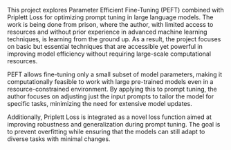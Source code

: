 This project explores Parameter Efficient Fine-Tuning (PEFT) combined with Priplett Loss for optimizing prompt tuning in large language models. The work is being done from prison, where the author, with limited access to resources and without prior experience in advanced machine learning techniques, is learning from the ground up. As a result, the project focuses on basic but essential techniques that are accessible yet powerful in improving model efficiency without requiring large-scale computational resources.

PEFT allows fine-tuning only a small subset of model parameters, making it computationally feasible to work with large pre-trained models even in a resource-constrained environment. By applying this to prompt tuning, the author focuses on adjusting just the input prompts to tailor the model for specific tasks, minimizing the need for extensive model updates.

Additionally, Priplett Loss is integrated as a novel loss function aimed at improving robustness and generalization during prompt tuning. The goal is to prevent overfitting while ensuring that the models can still adapt to diverse tasks with minimal changes.
